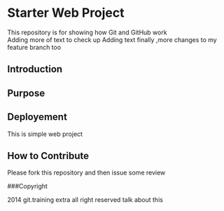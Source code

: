 # Starter Web Project

This repository is for showing how Git and GitHub work\
Adding more of text to check up
Adding text finally ,more changes to my feature branch too

## Introduction

## Purpose

## Deployement
 
 This is simple web project

## How to Contribute

Please fork this repository and then issue some review

###Copyright

2014 git.training extra all right reserved
talk about this 